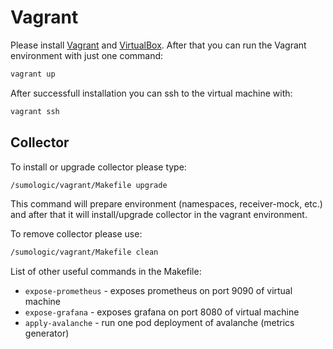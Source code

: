 # Vagrant

Please install [Vagrant](https://www.vagrantup.com/) and [VirtualBox](https://www.virtualbox.org/). After that you can run the Vagrant environment with just one command:

```bash
vagrant up
```

After successfull installation you can ssh to the virtual machine with:

```bash
vagrant ssh
```

## Collector

To install or upgrade collector please type:

```bash
/sumologic/vagrant/Makefile upgrade
```

This command will prepare environment (namespaces, receiver-mock, etc.)
and after that it will install/upgrade collector in the vagrant environment.

To remove collector please use:

```bash
/sumologic/vagrant/Makefile clean
```

List of other useful commands in the Makefile:
  - `expose-prometheus` - exposes prometheus on port 9090 of virtual machine
  - `expose-grafana` - exposes grafana on port 8080 of virtual machine
  - `apply-avalanche` - run one pod deployment of avalanche (metrics generator)
